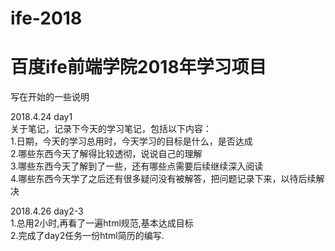 # ife-2018
# 百度ife前端学院2018年学习项目

写在开始的一些说明  

2018.4.24 day1  
关于笔记，记录下今天的学习笔记，包括以下内容：  
1.日期，今天的学习总用时，今天学习的目标是什么，是否达成  
2.哪些东西今天了解得比较透彻，说说自己的理解  
3.哪些东西今天了解到了一些，还有哪些点需要后续继续深入阅读  
4.哪些东西今天学了之后还有很多疑问没有被解答，把问题记录下来，以待后续解决  

2018.4.26 day2-3  
1.总用2小时,再看了一遍html规范,基本达成目标  
2.完成了day2任务一份html简历的编写.  
